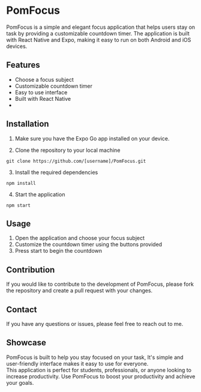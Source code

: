 # PomFocus

PomFocus is a simple and elegant focus application that helps users stay on task by providing a customizable countdown timer. The application is built with React Native and Expo, making it easy to run on both Android and iOS devices.

## Features

- Choose a focus subject
- Customizable countdown timer
- Easy to use interface
- Built with React Native
-

## Installation

1. Make sure you have the Expo Go app installed on your device.

2. Clone the repository to your local machine

```
git clone https://github.com/[username]/PomFocus.git
```

3. Install the required dependencies

```
npm install
```

4. Start the application

```
npm start
```

## Usage

1. Open the application and choose your focus subject
2. Customize the countdown timer using the buttons provided
3. Press start to begin the countdown

## Contribution

If you would like to contribute to the development of PomFocus, please fork the repository and create a pull request with your changes.

## Contact

If you have any questions or issues, please feel free to reach out to me.

## Showcase

PomFocus is built to help you stay focused on your task, It's simple and user-friendly interface makes it easy to use for everyone. <br/>
This application is perfect for students, professionals, or anyone looking to increase productivity. Use PomFocus to boost your productivity and achieve your goals.

